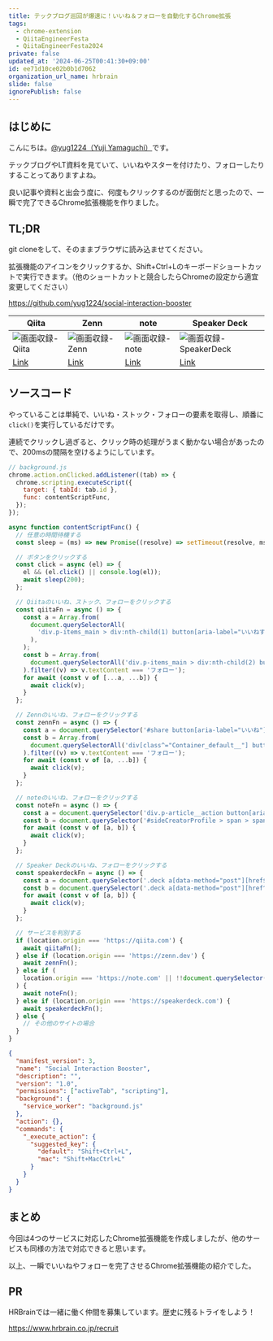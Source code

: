 ```yaml
---
title: テックブログ巡回が爆速に！いいね＆フォローを自動化するChrome拡張
tags:
  - chrome-extension
  - QiitaEngineerFesta
  - QiitaEngineerFesta2024
private: false
updated_at: '2024-06-25T00:41:30+09:00'
id: ee71d10ce02b0b1d7062
organization_url_name: hrbrain
slide: false
ignorePublish: false
---
```


## はじめに

こんにちは。[@yug1224（Yuji Yamaguchi）](https://x.com/yug1224)です。

テックブログやLT資料を見ていて、いいねやスターを付けたり、フォローしたりすることってありますよね。

良い記事や資料と出会う度に、何度もクリックするのが面倒だと思ったので、一瞬で完了できるChrome拡張機能を作りました。

## TL;DR

git cloneをして、そのままブラウザに読み込ませてください。

拡張機能のアイコンをクリックするか、Shift+Ctrl+Lのキーボードショートカットで実行できます。（他のショートカットと競合したらChromeの設定から適宜変更してください）

https://github.com/yug1224/social-interaction-booster

| Qiita                             | Zenn                            | note                            | Speaker Deck                                  |
| --------------------------------- | ------------------------------- | ------------------------------- | --------------------------------------------- |
| ![画面収録-Qiita][画面収録-Qiita] | ![画面収録-Zenn][画面収録-Zenn] | ![画面収録-note][画面収録-note] | ![画面収録-SpeakerDeck][画面収録-SpeakerDeck] |
| [Link][Link-Qiita]                | [Link][Link-Zenn]               | [Link][Link-note]               | [Link][Link-SpeakerDeck]                      |

[画面収録-Qiita]: https://qiita-image-store.s3.ap-northeast-1.amazonaws.com/0/106236/61647894-82e2-a6d7-094f-9a9b9076193e.gif
[Link-Qiita]: https://qiita.com/_ken_/items/c5aa4841be74b06530b4
[画面収録-Zenn]: https://qiita-image-store.s3.ap-northeast-1.amazonaws.com/0/106236/14e37219-99a2-ad3c-4868-35bbb6ab3cf6.gif
[Link-Zenn]: https://zenn.dev/hrbrain/articles/731574815d1fb4
[画面収録-note]: https://qiita-image-store.s3.ap-northeast-1.amazonaws.com/0/106236/64f53124-6a57-2e9e-1805-3366f8b9771d.gif
[Link-note]: https://note.com/makedonuts/n/nfec91a622632
[画面収録-SpeakerDeck]: https://qiita-image-store.s3.ap-northeast-1.amazonaws.com/0/106236/210fe14d-4b7c-c427-24a7-a641a9dc2151.gif
[Link-SpeakerDeck]: https://speakerdeck.com/raorao1011/xin-zu-1nian-mu-depjmtokai-fa-ze-ren-zhe-woren-saretahua

## ソースコード

やっていることは単純で、いいね・ストック・フォローの要素を取得し、順番に`click()`を実行しているだけです。

連続でクリックし過ぎると、クリック時の処理がうまく動かない場合があったので、200msの間隔を空けるようにしています。

```js:background.js
// background.js
chrome.action.onClicked.addListener((tab) => {
  chrome.scripting.executeScript({
    target: { tabId: tab.id },
    func: contentScriptFunc,
  });
});

async function contentScriptFunc() {
  // 任意の時間待機する
  const sleep = (ms) => new Promise((resolve) => setTimeout(resolve, ms));

  // ボタンをクリックする
  const click = async (el) => {
    el && (el.click() || console.log(el));
    await sleep(200);
  };

  // Qiitaのいいね、ストック、フォローをクリックする
  const qiitaFn = async () => {
    const a = Array.from(
      document.querySelectorAll(
        'div.p-items_main > div:nth-child(1) button[aria-label="いいねする"],div.p-items_main > div:nth-child(1) button[aria-label="ストックする"]',
      ),
    );
    const b = Array.from(
      document.querySelectorAll('div.p-items_main > div:nth-child(2) button'),
    ).filter((v) => v.textContent === 'フォロー');
    for await (const v of [...a, ...b]) {
      await click(v);
    }
  };

  // Zennのいいね、フォローをクリックする
  const zennFn = async () => {
    const a = document.querySelector('#share button[aria-label="いいね"][class^="LikeButton_button__"]');
    const b = Array.from(
      document.querySelectorAll('div[class^="Container_default__"] button[class^="FollowButton_button__"]'),
    ).filter((v) => v.textContent === 'フォロー');
    for await (const v of [a, ...b]) {
      await click(v);
    }
  };

  // noteのいいね、フォローをクリックする
  const noteFn = async () => {
    const a = document.querySelector('div.p-article__action button[aria-label="スキ"]');
    const b = document.querySelector('#sideCreatorProfile > span > span > button[data-type="primary"]');
    for await (const v of [a, b]) {
      await click(v);
    }
  };

  // Speaker Deckのいいね、フォローをクリックする
  const speakerdeckFn = async () => {
    const a = document.querySelector('.deck a[data-method="post"][href$="/star"]');
    const b = document.querySelector('.deck a[data-method="post"][href^="/connections/"]');
    for await (const v of [a, b]) {
      await click(v);
    }
  };

  // サービスを判別する
  if (location.origin === 'https://qiita.com') {
    await qiitaFn();
  } else if (location.origin === 'https://zenn.dev') {
    await zennFn();
  } else if (
    location.origin === 'https://note.com' || !!document.querySelector('a[aria-label="home"][href="https://note.com/"]')
  ) {
    await noteFn();
  } else if (location.origin === 'https://speakerdeck.com') {
    await speakerdeckFn();
  } else {
    // その他のサイトの場合
  }
}
```

```json:manifest.json
{
  "manifest_version": 3,
  "name": "Social Interaction Booster",
  "description": "",
  "version": "1.0",
  "permissions": ["activeTab", "scripting"],
  "background": {
    "service_worker": "background.js"
  },
  "action": {},
  "commands": {
    "_execute_action": {
      "suggested_key": {
        "default": "Shift+Ctrl+L",
        "mac": "Shift+MacCtrl+L"
      }
    }
  }
}
```

## まとめ

今回は4つのサービスに対応したChrome拡張機能を作成しましたが、他のサービスも同様の方法で対応できると思います。

以上、一瞬でいいねやフォローを完了させるChrome拡張機能の紹介でした。

## PR

HRBrainでは一緒に働く仲間を募集しています。歴史に残るトライをしよう！

https://www.hrbrain.co.jp/recruit
